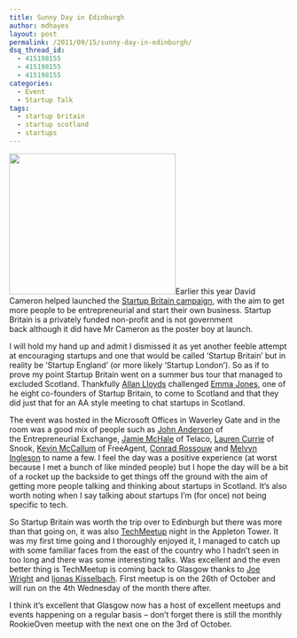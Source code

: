```yaml
---
title: Sunny Day in Edinburgh
author: mdhayes
layout: post
permalink: /2011/09/15/sunny-day-in-edinburgh/
dsq_thread_id:
  - 415198155
  - 415198155
  - 415198155
categories:
  - Event
  - Startup Talk
tags:
  - startup britain
  - startup scotland
  - startups
---
```

<img class="alignright" src="http://www.conceptcupboard.com/static/images/startupbritain.jpg" alt="" width="300" height="254" />Earlier this year David Cameron helped launched the [Startup Britain campaign][1], with the aim to get more people to be entrepreneurial and start their own business. Startup Britain is a privately funded non-profit and is not government back although it did have Mr Cameron as the poster boy at launch.

I will hold my hand up and admit I dismissed it as yet another feeble attempt at encouraging startups and one that would be called &#8216;Startup Britain&#8217; but in reality be &#8216;Startup England&#8217; (or more likely &#8216;Startup London&#8217;). So as if to prove my point Startup Britain went on a summer bus tour that managed to excluded Scotland. Thankfully [Allan Lloyds][2] challenged [Emma Jones][3], one of he eight co-founders of Startup Britain, to come to Scotland and that they did just that for an AA style meeting to chat startups in Scotland.

The event was hosted in the Microsoft Offices in Waverley Gate and in the room was a good mix of people such as [John Anderson][4] of the Entrepreneurial Exchange, [Jamie McHale][5] of Telaco, [Lauren Currie][6] of Snook, [Kevin McCallum][7] of FreeAgent, [Conrad Rossouw][8] and [Melvyn Ingleson][9] to name a few. I feel the day was a positive experience (at worst because I met a bunch of like minded people) but I hope the day will be a bit of a rocket up the backside to get things off the ground with the aim of getting more people talking and thinking about startups in Scotland. It&#8217;s also worth noting when I say talking about startups I&#8217;m (for once) not being specific to tech.

So Startup Britain was worth the trip over to Edinburgh but there was more than that going on, it was also [TechMeetup][10] night in the Appleton Tower. It was my first time going and I thoroughly enjoyed it, I managed to catch up with some familiar faces from the east of the country who I hadn&#8217;t seen in too long and there was some interesting talks. Was excellent and the even better thing is TechMeetup is coming back to Glasgow thanks to [Joe Wright][11] and [Ijonas Kisselbach][12]. First meetup is on the 26th of October and will run on the 4th Wednesday of the month there after.

I think it&#8217;s excellent that Glasgow now has a host of excellent meetups and events happening on a regular basis &#8211; don&#8217;t forget there is still the monthly RookieOven meetup with the next one on the 3rd of October.

 [1]: http://eu.techcrunch.com/2011/03/28/uk-entrepreneurs-launch-startup-britain-discounts-with-pms-backing-but-not-his-money/
 [2]: http://twitter.com/5l
 [3]: http://twitter.com/emmaljones
 [4]: http://twitter.com/#!/john_exchange
 [5]: https://twitter.com/jamiemchale
 [6]: http://twitter.com/redjotter
 [7]: http://twitter.com/kevinjmccallum
 [8]: http://twitter.com/conradr
 [9]: http://twitter.com/Melvynscot
 [10]: http://techmeetup.co.uk
 [11]: http://twitter.com/joe_jag
 [12]: http://twitter.com/Ijonas